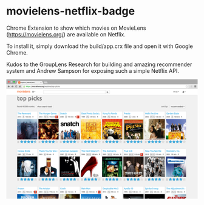 # movielens-netflix-badge
Chrome Extension to show which movies on MovieLens (https://movielens.org/) are available on Netflix.

To install it, simply download the build/app.crx file and open it with Google Chrome.

Kudos to the GroupLens Research for building and amazing recommender system and Andrew Sampson for exposing such a simple Netflix API. 

![Screenshot](docs/screenshot.png)

